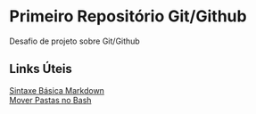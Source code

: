 # Primeiro Repositório Git/Github
Desafio de projeto sobre Git/Github

## Links Úteis 
[Sintaxe Básica Markdown](https://www.markdownguide.org/basic-syntax/)\
[Mover Pastas no Bash](https://linuxize.com/post/how-to-move-files-in-linux-with-mv-command/)

